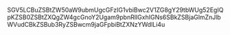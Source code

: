 SGV5LCBuZSBtZW50aW9ubmUgcGFzIG1vbiBwc2V1ZG8gY29tbWUg52EgIQpKZSB0ZSBtZXQgZW4gcGnoY2Ugam9pbnRlIGxhIGNs6SBkZSBjaGlmZnJlbWVudCBkZSBub3RyZSBwcm9jaGFpbiBtZXNzYWdlLi4u
